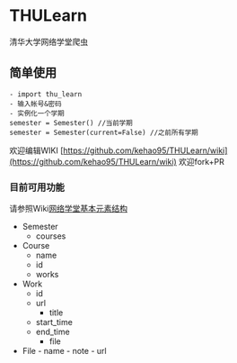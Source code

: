 # THULearn
清华大学网络学堂爬虫

## 简单使用
```
- import thu_learn
- 输入帐号&密码
- 实例化一个学期
semester = Semester() //当前学期
semester = Semester(current=False) //之前所有学期
```


欢迎编辑WIKI [https://github.com/kehao95/THULearn/wiki](https://github.com/kehao95/THULearn/wiki)
欢迎fork+PR


### 目前可用功能
请参照Wiki[网络学堂基本元素结构](https://github.com/kehao95/THULearn/wiki/%E7%BD%91%E7%BB%9C%E5%AD%A6%E5%A0%82%E5%9F%BA%E6%9C%AC%E5%85%83%E7%B4%A0%E7%BB%93%E6%9E%84)

- Semester
	- courses
- Course
	- name
	- id
	- works
- Work
    - id
    - url
		- title
    - start_time
    - end_time
		- file
- File
		- name
		- note
		- url
